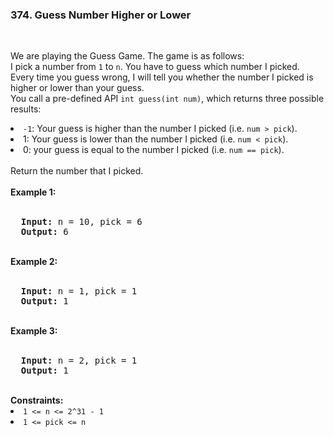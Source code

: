 <h3>374. Guess Number Higher or Lower</h3><br>

We are playing the Guess Game. The game is as follows:
<br>
I pick a number from <code>1</code> to <code>n</code>. You have to guess which number I picked.
<br>
Every time you guess wrong, I will tell you whether the number I picked is higher or lower than your guess.
<br>
You call a pre-defined API <code>int guess(int num)</code>, which returns three possible results:
<br>
<li><code>-1</code>: Your guess is higher than the number I picked (i.e. <code>num > pick</code>).</li>
<li> 1: Your guess is lower than the number I picked (i.e. <code>num < pick</code>).</li>
<li>0: your guess is equal to the number I picked (i.e. <code>num == pick</code>).</li>
<br>
Return the number that I picked.<br>
<br>
<b>Example 1:</b><br>
<br>
<pre>
  <strong>Input:</strong> n = 10, pick = 6
  <strong>Output:</strong> 6
</pre>
<br>
<b>Example 2:</b><br>
<br>
<pre>
  <strong>Input:</strong> n = 1, pick = 1
  <strong>Output:</strong> 1
</pre>
<br>
<b>Example 3:</b><br>
<br>
<pre>
  <strong>Input:</strong> n = 2, pick = 1
  <strong>Output:</strong> 1
</pre>
<br> 
<b>Constraints:</b><br>
<li><code>1 <= n <= 2^31 - 1</code></li>
<li><code>1 <= pick <= n</code></li>
